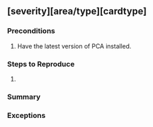 ## [severity][area/type][cardtype] <summary>


### Preconditions
1. Have the latest version of PCA installed.


### Steps to Reproduce
1. 


### Summary
<summary>


### Exceptions
<title>:
```
<content>
```


### Affects
- <version>


### Attachments
- <attachments>

